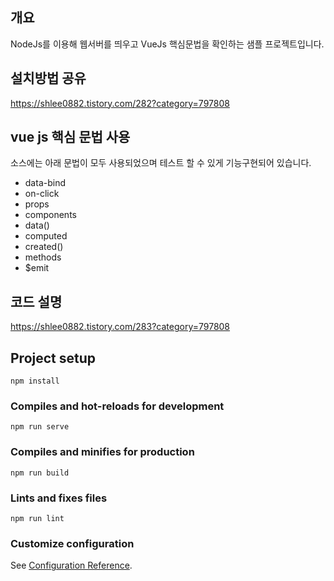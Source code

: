## 개요

NodeJs를 이용해 웹서버를 띄우고 VueJs 핵심문법을 확인하는 샘플 프로젝트입니다. 

## 설치방법 공유

https://shlee0882.tistory.com/282?category=797808

## vue js 핵심 문법 사용

소스에는 아래 문법이 모두 사용되었으며 테스트 할 수 있게 기능구현되어 있습니다.

- data-bind
- on-click
- props
- components
- data()
- computed
- created()
- methods
- $emit

## 코드 설명 

https://shlee0882.tistory.com/283?category=797808

## Project setup
```
npm install
```

### Compiles and hot-reloads for development
```
npm run serve
```

### Compiles and minifies for production
```
npm run build
```

### Lints and fixes files
```
npm run lint
```

### Customize configuration
See [Configuration Reference](https://cli.vuejs.org/config/).
